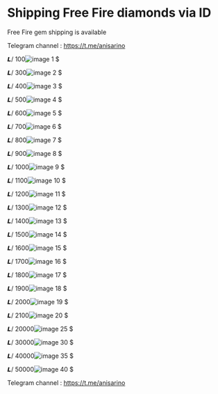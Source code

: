 # Shipping Free Fire diamonds via ID
Free Fire gem shipping is available

Telegram channel : https://t.me/anisarino

𝙇/ 100![image](https://github.com/anis-git-VIP/Free-Fire-gem-shipping-is-available/assets/164948826/f7325535-bde5-45b2-8089-48839d329b9e) 1 $


𝙇/ 300![image](https://github.com/anis-git-VIP/Free-Fire-gem-shipping-is-available/assets/164948826/8c69b388-6ec5-42d0-b742-133f642ba708) 2 $


𝙇/ 400![image](https://github.com/anis-git-VIP/Free-Fire-gem-shipping-is-available/assets/164948826/02d4cace-3eef-4296-8777-5396c05354f1) 3 $


𝙇/ 500![image](https://github.com/anis-git-VIP/Free-Fire-gem-shipping-is-available/assets/164948826/b72a29bb-470a-4e42-8590-e46a53c01412) 4 $


𝙇/ 600![image](https://github.com/anis-git-VIP/Free-Fire-gem-shipping-is-available/assets/164948826/873f9429-b71f-4c87-b531-397aeadf3a42) 5 $


𝙇/ 700![image](https://github.com/anis-git-VIP/Free-Fire-gem-shipping-is-available/assets/164948826/369e60a1-da15-4164-9e2a-dbd0323d5fee) 6 $


𝙇/ 800![image](https://github.com/anis-git-VIP/Free-Fire-gem-shipping-is-available/assets/164948826/8c69b388-6ec5-42d0-b742-133f642ba708) 7 $

𝙇/ 900![image](https://github.com/anis-git-VIP/Free-Fire-gem-shipping-is-available/assets/164948826/8c69b388-6ec5-42d0-b742-133f642ba708) 8 $


𝙇/ 1000![image](https://github.com/anis-git-VIP/Free-Fire-gem-shipping-is-available/assets/164948826/8c69b388-6ec5-42d0-b742-133f642ba708) 9 $


𝙇/ 1100![image](https://github.com/anis-git-VIP/Free-Fire-gem-shipping-is-available/assets/164948826/8c69b388-6ec5-42d0-b742-133f642ba708) 10 $


𝙇/ 1200![image](https://github.com/anis-git-VIP/Free-Fire-gem-shipping-is-available/assets/164948826/8c69b388-6ec5-42d0-b742-133f642ba708) 11 $

𝙇/ 1300![image](https://github.com/anis-git-VIP/Free-Fire-gem-shipping-is-available/assets/164948826/8c69b388-6ec5-42d0-b742-133f642ba708) 12 $ 

𝙇/ 1400![image](https://github.com/anis-git-VIP/Free-Fire-gem-shipping-is-available/assets/164948826/8c69b388-6ec5-42d0-b742-133f642ba708) 13 $ 

𝙇/ 1500![image](https://github.com/anis-git-VIP/Free-Fire-gem-shipping-is-available/assets/164948826/8c69b388-6ec5-42d0-b742-133f642ba708) 14 $ 

𝙇/ 1600![image](https://github.com/anis-git-VIP/Free-Fire-gem-shipping-is-available/assets/164948826/8c69b388-6ec5-42d0-b742-133f642ba708) 15 $ 

𝙇/ 1700![image](https://github.com/anis-git-VIP/Free-Fire-gem-shipping-is-available/assets/164948826/8c69b388-6ec5-42d0-b742-133f642ba708) 16 $ 

𝙇/ 1800![image](https://github.com/anis-git-VIP/Free-Fire-gem-shipping-is-available/assets/164948826/8c69b388-6ec5-42d0-b742-133f642ba708) 17 $ 

𝙇/ 1900![image](https://github.com/anis-git-VIP/Free-Fire-gem-shipping-is-available/assets/164948826/8c69b388-6ec5-42d0-b742-133f642ba708) 18 $ 

𝙇/ 2000![image](https://github.com/anis-git-VIP/Free-Fire-gem-shipping-is-available/assets/164948826/8c69b388-6ec5-42d0-b742-133f642ba708) 19 $ 

𝙇/ 2100![image](https://github.com/anis-git-VIP/Free-Fire-gem-shipping-is-available/assets/164948826/8c69b388-6ec5-42d0-b742-133f642ba708) 20 $

𝙇/ 20000![image](https://github.com/anis-git-VIP/Free-Fire-gem-shipping-is-available/assets/164948826/8c69b388-6ec5-42d0-b742-133f642ba708) 25 $

𝙇/ 30000![image](https://github.com/anis-git-VIP/Free-Fire-gem-shipping-is-available/assets/164948826/8c69b388-6ec5-42d0-b742-133f642ba708) 30 $

𝙇/ 40000![image](https://github.com/anis-git-VIP/Free-Fire-gem-shipping-is-available/assets/164948826/8c69b388-6ec5-42d0-b742-133f642ba708) 35 $

𝙇/ 50000![image](https://github.com/anis-git-VIP/Free-Fire-gem-shipping-is-available/assets/164948826/8c69b388-6ec5-42d0-b742-133f642ba708) 40 $

Telegram channel : https://t.me/anisarino
